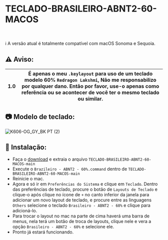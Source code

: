 # TECLADO-BRASILEIRO-ABNT2-60-MACOS
<br/>

ℹ️ A versão atual é totalmente compatível com macOS Sonoma e Sequoia.

## :warning: Aviso:

|**1.0**| É apenas o meu `.keylayout` para uso de um teclado modelo 60% `Redragon Lakshmi`, Não me responsabilizo por qualquer dano. Então por favor, use-o apenas como referência ou se acontecer de você ter o mesmo teclado ou similar.|
| ------ | ----- |

## :camera: Modelo de teclado:
![K606-OG_GY_BK PT (2)](https://github.com/user-attachments/assets/46367e9b-2af4-4802-aee5-35e0a93fa655)

## :wrench: Instalação:
- Faça o [download](https://github.com/LuizStSantos/TECLADO-BRASILEIRO-ABNT2-60-MACOS/archive/refs/heads/main.zip) e extraia o arquivo `TECLADO-BRASILEIRO-ABNT2-60-MACOS-main`
- Execute o `Brazileiro - ABNT2 - 60%.command` dentro de `TECLADO-BRASILEIRO-ABNT2-60-MACOS-main`
- Reinicie o mac.
- Agora e só ir em `Preferências do Sistema` e clique em `Teclado`. Dentro das preferências de teclado, procure o botão de `Layouts de Teclado` e clique-o após clique no ícone de `+` no canto inferior da janela para adicionar um novo layout de teclado, e procure entre as linguagens `Others` selecione o teclado `Brasileiro - ABNT2 - 60%` e clique para adicioná-lo.
- Para trocar o layout no mac na parte de cima haverá uma barra de menus, nela terá um botão de troca de layouts, clique nele e vera a opção `Brasileiro - ABNT2 - 60%` e selecione ele.
- Pronto já estará funcionando.
